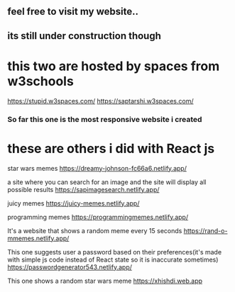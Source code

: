 ## feel free to visit my website..
## its still under construction though


# this two are hosted by spaces from w3schools

 https://stupid.w3spaces.com/
 https://saptarshi.w3spaces.com/




### So far this one is the most responsive website i created
 

# these are others i did with React js

star wars memes 
 https://dreamy-johnson-fc66a6.netlify.app/

a site where you can search for an image and the
site will display all possible results 
 https://sapimagesearch.netlify.app/

juicy memes
https://juicy-memes.netlify.app/

programming memes
https://programmingmemes.netlify.app/

It's a website that shows a random meme every 15 seconds
https://rand-o-mmemes.netlify.app/

This one suggests user a password based on their preferences(it's made with simple js code instead of React state so it is inaccurate sometimes)
https://passwordgenerator543.netlify.app/


This one shows a random star wars meme
https://xhishdi.web.app
